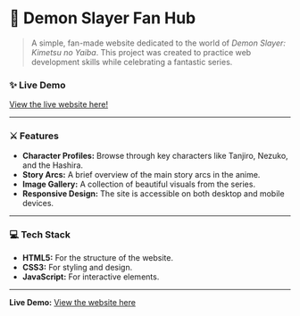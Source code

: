 # 👺 Demon Slayer Fan Hub

> A simple, fan-made website dedicated to the world of *Demon Slayer: Kimetsu no Yaiba*. This project was created to practice web development skills while celebrating a fantastic series.

### ✨ Live Demo

[View the live website here!](https://your-username.github.io/your-repo-name/)

---

### ⚔️ Features

* **Character Profiles:** Browse through key characters like Tanjiro, Nezuko, and the Hashira.
* **Story Arcs:** A brief overview of the main story arcs in the anime.
* **Image Gallery:** A collection of beautiful visuals from the series.
* **Responsive Design:** The site is accessible on both desktop and mobile devices.

---

### 💻 Tech Stack

* **HTML5:** For the structure of the website.
* **CSS3:** For styling and design.
* **JavaScript:** For interactive elements.

---

**Live Demo:** [View the website here](https://demonslayer.deno.dev)
